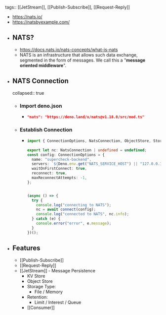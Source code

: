 tags:: [[JetStream]], [[Publish-Subscribe]], [[Request-Reply]]

- https://nats.io/
- https://natsbyexample.com/
- ## NATS?
	- https://docs.nats.io/nats-concepts/what-is-nats
	- NATS is an infrastructure that allows such data exchange, segmented in the form of messages. We call this a "**message oriented middleware**".
- ## NATS Connection
  collapsed:: true
	- ### Import deno.json
		- ```deno.json
		  "nats": "https://deno.land/x/nats@v1.18.0/src/mod.ts"
		  ```
	- ### Establish Connection
		- ```ts
		  import { ConnectionOptions, NatsConnection, ObjectStore, StorageType, connect, nanos } from "nats";
		  	
		  export let nc: NatsConnection | undefined = undefined;
		  const config: ConnectionOptions = {
		    name: "supercheck-backend",
		    servers: `${Deno.env.get("NATS_SERVICE_HOST") || "127.0.0.1"}:4222`,
		    waitOnFirstConnect: true,
		    reconnect: true,
		    maxReconnectAttempts: -1,
		  };
		  
		  
		  (async () => {
		    try {
		      console.log("connecting to NATS");
		      nc = await connect(config);
		      console.log("connected to NATS", nc.info);
		    } catch (e) {
		      console.error("error", e.message);
		    }
		  })();
		  ```
- ## Features
	- [[Publish-Subscribe]]
	- [[Request-Reply]]
	- [[JetStream]] - Message Persistence
		- KV Store
		- Object Store
		- Storage Type:
			- File / Memory
		- Retention:
			- Limit / Interest / Queue
		- [[Consumer]]